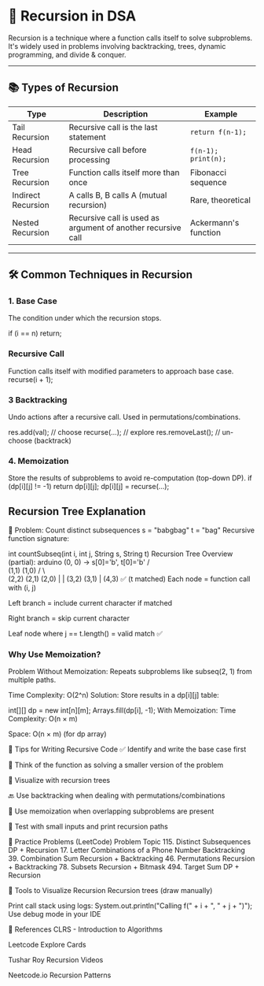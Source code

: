 # 🔁 Recursion in DSA

Recursion is a technique where a function calls itself to solve subproblems. It's widely used in problems involving backtracking, trees, dynamic programming, and divide & conquer.

---

## 📚 Types of Recursion

| Type               | Description                                                         | Example              |
|--------------------|---------------------------------------------------------------------|----------------------|
| Tail Recursion     | Recursive call is the last statement                                | `return f(n-1);`     |
| Head Recursion     | Recursive call before processing                                    | `f(n-1); print(n);`  |
| Tree Recursion     | Function calls itself more than once                                | Fibonacci sequence   |
| Indirect Recursion | A calls B, B calls A (mutual recursion)                             | Rare, theoretical    |
| Nested Recursion   | Recursive call is used as argument of another recursive call        | Ackermann's function |

---

## 🛠️ Common Techniques in Recursion

### 1. Base Case
The condition under which the recursion stops.

if (i == n) return;
 ###  Recursive Call
 Function calls itself with modified parameters to approach base case.
 recurse(i + 1);
  ### 3 Backtracking
 Undo actions after a recursive call. Used in permutations/combinations.

   res.add(val);           // choose
   recurse(...);           // explore 
   res.removeLast();       // un-choose (backtrack)
 ### 4. Memoization
   Store the results of subproblems to avoid re-computation (top-down DP).
  if (dp[i][j] != -1) return dp[i][j];
   dp[i][j] = recurse(...);


 ##  Recursion Tree Explanation
🧪 Problem: Count distinct subsequences
s = "babgbag"
t = "bag"
Recursive function signature:
 
int countSubseq(int i, int j, String s, String t)
Recursion Tree Overview (partial):
arduino
           (0, 0) → s[0]='b', t[0]='b'
            /        \
        (1,1)        (1,0)
        /   \           \
    (2,2)  (2,1)       (2,0)
       |      |
    (3,2)   (3,1)
      |
   (4,3) ✅ (t matched)
Each node = function call with (i, j)

Left branch = include current character if matched

Right branch = skip current character

Leaf node where j == t.length() = valid match ✅

###  Why Use Memoization?
Problem Without Memoization:
Repeats subproblems like subseq(2, 1) from multiple paths.

  Time Complexity: O(2^n)
  Solution:
  Store results in a dp[i][j] table:

  int[][] dp = new int[n][m];
Arrays.fill(dp[i], -1);
With Memoization:
Time Complexity: O(n × m)

Space: O(n × m) (for dp array)

🧠 Tips for Writing Recursive Code
✅ Identify and write the base case first

🔁 Think of the function as solving a smaller version of the problem

🌲 Visualize with recursion trees

🔙 Use backtracking when dealing with permutations/combinations

💾 Use memoization when overlapping subproblems are present

🧪 Test with small inputs and print recursion paths

🧪 Practice Problems (LeetCode)
Problem	Topic
115. Distinct Subsequences	DP + Recursion
17. Letter Combinations of a Phone Number	Backtracking
39. Combination Sum	Recursion + Backtracking
46. Permutations	Recursion + Backtracking
78. Subsets	Recursion + Bitmask
494. Target Sum	DP + Recursion

🧰 Tools to Visualize Recursion
Recursion trees (draw manually)

Print call stack using logs:
System.out.println("Calling f(" + i + ", " + j + ")");
Use debug mode in your IDE

📘 References
CLRS - Introduction to Algorithms

Leetcode Explore Cards

Tushar Roy Recursion Videos

Neetcode.io Recursion Patterns